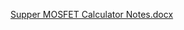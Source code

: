 
[Supper MOSFET Calculator Notes.docx](https://github.com/user-attachments/files/16571294/Supper.MOSFET.Calculator.Notes.docx)
